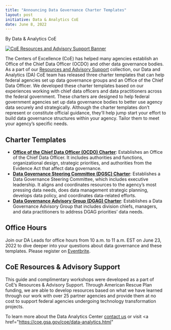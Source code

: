 ```yaml
---
title: "Announcing Data Governance Charter Templates"
layout: post
initiative: Data & Analytics CoE
date: June 8, 2022
---
```

By  Data & Analytics CoE

<a href="{{site.baseurl}}/images/ResourcesAdvisorySupportBanner.png" target="_blank" rel="noopener noreferrer">
<img src="{{site.baseurl}}/images/ResourcesAdvisorySupportBanner.png" alt="CoE Resources and Advisory Support Banner"></a>

The Centers of Excellence (CoE) has helped many agencies establish an Office of the Chief Data Officer (OCDO) and other data governance bodies. As a part of our [Resources and Advisory Support](https://coe.gsa.gov/2022/05/20/coe-update-4.html) collection, our Data and Analytics (DA) CoE team has released three charter templates that can help federal agencies set up data governance groups and an Office of the Chief Data Officer.
We developed these charter templates based on our experiences working with chief data officers and data practitioners across the federal government. These charters are designed to help federal government agencies set up data governance bodies to better use agency data securely and strategically. 
Although the charter templates don’t represent or constitute official guidance, they’ll help jump start your effort to build data governance structures within your agency. Tailor them to meet your agency’s specific needs.  

## Charter Templates
* [**Office of the Chief Data Officer (OCDO) Charter**](https://www.google.com/url?q=https://coe.gsa.gov/docs/DA-CoE-Office-of-the-Chief-Data-Officer-(OCDO)-Charter-Template.docx&sa=D&source=docs&ust=1654706923543249&usg=AOvVaw2uoNJioTAR34LNF0sHhx-1): Establishes an Office of the Chief Data Officer. It includes authorities and functions, organizational design, strategic priorities, and authorities from the Evidence Act that affect data governance.
* [**Data Governance Steering Committee (DGSC) Charter**](https://coe.gsa.gov/docs/DA-CoE-Data-Governance-Steering-Committee-(DGSC)-Charter-Template.docx): Establishes a Data Governance Steering Committee, which includes executive leadership. It aligns and coordinates resources to the agency’s most pressing data needs, does data management strategic planning, develops data policy, and coordinates data-related efforts.
* [**Data Governance Advisory Group (DGAG) Charter**](https://coe.gsa.gov/docs/DA-CoE-Data-Governance-Advisory-Group-(DGAG)-Charter-Template.docx): Establishes a Data Governance Advisory Group that includes division chiefs, managers, and data practitioners to address DGAG priorities’ data needs.

## Office Hours
Join our DA Leads for office hours from 10 a.m. to 11 a.m. EST on June 23, 2022 to dive deeper into your questions about data governance and these templates. Please register on [Eventbrite](https://www.eventbrite.com/e/da-coe-resources-advisory-support-tickets-141474097835). 

## CoE Resources & Advisory Support
This guide and complimentary workshops were developed as a part of CoE’s Resources & Advisory Support. Through American Rescue Plan funding, we are able to develop resources based on what we have learned through our work with over 25 partner agencies and provide them at no cost to support federal agencies undergoing technology transformation projects.

To learn more about the Data Analytics Center <a href="https://coe.gsa.gov/connect/contact-us.html">contact us</a> or visit <a href="https://coe.gsa.gov/coe/data-analytics.html"

